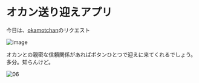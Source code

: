 # オカン送り迎えアプリ



今日は、[okamotchan](https://twitter.com/okamotchan_)のリクエスト

![image](https://user-images.githubusercontent.com/28350464/52047220-e38f1e00-258b-11e9-9a20-55abca57f925.png)



オカンとの親密な信頼関係があればボタンひとつで迎えに来てくれるでしょう。多分。知らんけど。

![06](https://user-images.githubusercontent.com/28350464/52047287-0588a080-258c-11e9-8842-66c491d9e683.gif)

